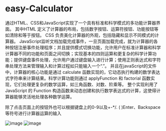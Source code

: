 # easy-Calculator
通过HTML、CSS和JavaScript实现了一个具有标准和科学模式的多功能计算器界面。
其中HTML 定义了计算器的布局，包括数字按钮、运算符按钮、功能按钮等如清除和等于按钮。
CSS 负责美化计算器的外观，包括隐藏和显示不同模式的计算器。
JavaScript监听文档加载完成事件，一旦页面加载完成，就为计算器的各种按钮注册事件处理程序；并且提供模式切换功能，允许用户在标准计算器和科学计算器不同的功能和页面之间切换；实现基本的四则运算和更复杂的科学计算功能；提供键盘事件处理，允许用户通过键盘输入进行计算；使用正则表达式和字符串处理方法来管理输入和计算过程如只能输入一个“.”。
并且在javaScript的文件中，计算器的核心功能是通过 calculate 函数实现的，它动态执行构建的数学表达式字符串来计算结果。科学计算功能则通过 applyFunction 和 factorial 函数实现，它们处理更复杂的数学运算，如三角函数、对数、阶乘等。
整个实现利用了 JavaScript 的 Function 构造函数来动态创建和执行数学表达式的计算，这使得计算器能够灵活地处理各种数学运算。

除了点击页面上的按钮外也可以根据键盘上的0-9以及+-*/. ( )Enter、Backspace等符号进行计算器运算的输入

![image](https://github.com/user-attachments/assets/301205fa-851c-440d-8033-0d8c1f15744e)
![image](https://github.com/user-attachments/assets/01ce43e6-da67-4546-b952-38e872901780)
